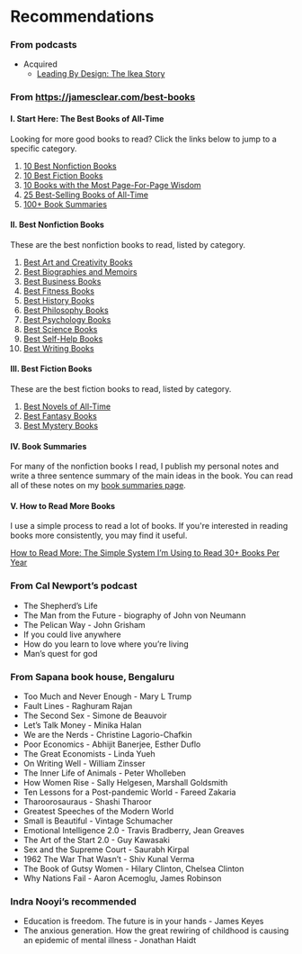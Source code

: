 # Recommendations

### From podcasts

* Acquired
  * [Leading By Design: The Ikea Story](https://www.goodreads.com/book/show/170099)

### From https://jamesclear.com/best-books

#### I. Start Here: The Best Books of All-Time

Looking for more good books to read? Click the links below to jump to a specific category.

1. [10 Best Nonfiction Books](https://jamesclear.com/best-books/nonfiction)
2. [10 Best Fiction Books](https://jamesclear.com/best-books/fiction)
3. [10 Books with the Most Page-For-Page Wisdom](https://jamesclear.com/best-books/wisdom)
4. [25 Best-Selling Books of All-Time](https://jamesclear.com/best-books/best-selling)
5. [100+ Book Summaries](https://jamesclear.com/book-summaries)

#### II. Best Nonfiction Books

These are the best nonfiction books to read, listed by category.

1. [Best Art and Creativity Books](https://jamesclear.com/best-books/art)
2. [Best Biographies and Memoirs](https://jamesclear.com/best-books/biographies)
3. [Best Business Books](https://jamesclear.com/best-books/business)
4. [Best Fitness Books](https://jamesclear.com/best-books/fitness)
5. [Best History Books](https://jamesclear.com/best-books/history)
6. [Best Philosophy Books](https://jamesclear.com/best-books/philosophy)
7. [Best Psychology Books](https://jamesclear.com/best-books/psychology)
8. [Best Science Books](https://jamesclear.com/best-books/science)
9. [Best Self-Help Books](https://jamesclear.com/best-books/self-help)
10. [Best Writing Books](https://jamesclear.com/best-books/writing)

#### III. Best Fiction Books

These are the best fiction books to read, listed by category.

1. [Best Novels of All-Time](https://jamesclear.com/best-books/novels)
2. [Best Fantasy Books](https://jamesclear.com/best-books/fantasy)
3. [Best Mystery Books](https://jamesclear.com/best-books/mystery)

#### IV. Book Summaries

For many of the nonfiction books I read, I publish my personal notes and write a three sentence summary of the main ideas in the book. You can read all of these notes on my [book summaries page](https://jamesclear.com/book-summaries).

#### V. How to Read More Books

I use a simple process to read a lot of books. If you're interested in reading books more consistently, you may find it useful.

[How to Read More: The Simple System I’m Using to Read 30+ Books Per Year](https://jamesclear.com/read-more)

### From Cal Newport’s podcast

* The Shepherd’s Life
* The Man from the Future - biography of John von Neumann
* The Pelican Way - John Grisham
* If you could live anywhere
* How do you learn to love where you’re living&#x20;
* Man’s quest for god

### From Sapana book house, Bengaluru

* Too Much and Never Enough - Mary L Trump
* Fault Lines - Raghuram Rajan
* The Second Sex - Simone de Beauvoir
* Let’s Talk Money - Minika Halan
* We are the Nerds - Christine Lagorio-Chafkin
* Poor Economics - Abhijit Banerjee, Esther Duflo
* The Great Economists - Linda Yueh
* On Writing Well - William Zinsser
* The Inner Life of Animals - Peter Wholleben
* How Women Rise - Sally Helgesen, Marshall Goldsmith
* Ten Lessons for a Post-pandemic World - Fareed Zakaria
* Tharoorosauraus - Shashi Tharoor
* Greatest Speeches of the Modern World
* Small is Beautiful - Vintage Schumacher
* Emotional Intelligence 2.0 - Travis Bradberry, Jean Greaves
* The Art of the Start 2.0 - Guy Kawasaki
* Sex and the Supreme Court - Saurabh Kirpal
* 1962 The War That Wasn’t - Shiv Kunal Verma
* The Book of Gutsy Women - Hilary Clinton, Chelsea Clinton
* Why Nations Fail - Aaron Acemoglu, James Robinson

### Indra Nooyi’s recommended

* Education is freedom. The future is in your hands - James Keyes
* The anxious generation. How the great rewiring of childhood is causing an epidemic of mental illness - Jonathan Haidt
